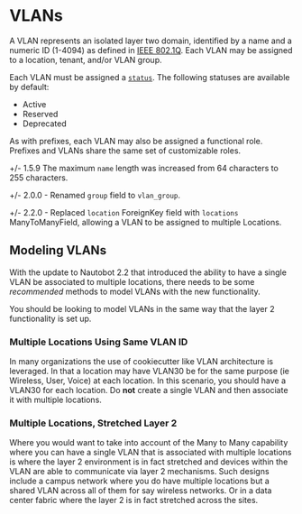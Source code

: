# VLANs

A VLAN represents an isolated layer two domain, identified by a name and a numeric ID (1-4094) as defined in [IEEE 802.1Q](https://en.wikipedia.org/wiki/IEEE_802.1Q). Each VLAN may be assigned to a location, tenant, and/or VLAN group.

Each VLAN must be assigned a [`status`](../../platform-functionality/status.md). The following statuses are available by default:

* Active
* Reserved
* Deprecated

As with prefixes, each VLAN may also be assigned a functional role. Prefixes and VLANs share the same set of customizable roles.

+/- 1.5.9
    The maximum `name` length was increased from 64 characters to 255 characters.

+/- 2.0.0
    - Renamed `group` field to `vlan_group`.

+/- 2.2.0
    - Replaced `location` ForeignKey field with `locations` ManyToManyField, allowing a VLAN to be assigned to multiple Locations.

## Modeling VLANs

With the update to Nautobot 2.2 that introduced the ability to have a single VLAN be associated to multiple locations, there needs to be some _recommended_ methods to model VLANs with the new functionality.

You should be looking to model VLANs in the same way that the layer 2 functionality is set up.

### Multiple Locations Using Same VLAN ID

In many organizations the use of cookiecutter like VLAN architecture is leveraged. In that a location may have VLAN30 be for the same purpose (ie Wireless, User, Voice) at each location. In this scenario, you should have a VLAN30 for each location. Do **not** create a single VLAN and then associate it with multiple locations.

### Multiple Locations, Stretched Layer 2

Where you would want to take into account of the Many to Many capability where you can have a single VLAN that is associated with multiple locations is where the layer 2 environment is in fact stretched and devices within the VLAN are able to communicate via layer 2 mechanisms. Such designs include a campus network where you do have multiple locations but a shared VLAN across all of them for say wireless networks. Or in a data center fabric where the layer 2 is in fact stretched across the sites.
